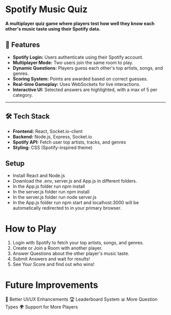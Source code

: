# Spotify Music Quiz

**A multiplayer quiz game where players test how well they know each other's music taste using their Spotify data.**

## 🚀 Features
- **Spotify Login:** Users authenticate using their Spotify account.
- **Multiplayer Mode:** Two users join the same room to play.
- **Dynamic Questions:** Players guess each other's top artists, songs, and genres.
- **Scoring System:** Points are awarded based on correct guesses.
- **Real-time Gameplay:** Uses WebSockets for live interactions.
- **Interactive UI:** Selected answers are highlighted, with a max of 5 per category.

---

## 🛠️ **Tech Stack**
- **Frontend:** React, Socket.io-client
- **Backend:** Node.js, Express, Socket.io
- **Spotify API:** Fetch user top artists, tracks, and genres
- **Styling:** CSS (Spotify-inspired theme)

## Setup
- Install React and Node.js
- Download the .env, server.js and App.js in different folders.
- In the App.js folder run npm install
- In the server.js folder run npm install
- In the server.js folder run node server.js
- In the App.js folder run npm start and localhost:3000 will be automatically redirected to in your primary browser.

# How to Play
1. Login with Spotify to fetch your top artists, songs, and genres.
2. Create or Join a Room with another player.
3. Answer Questions about the other player's music taste.
4. Submit Answers and wait for results!
5. See Your Score and find out who wins!

# Future Improvements
🎨 Better UI/UX Enhancements
🏆 Leaderboard System
📊 More Question Types
🌍 Support for More Players
